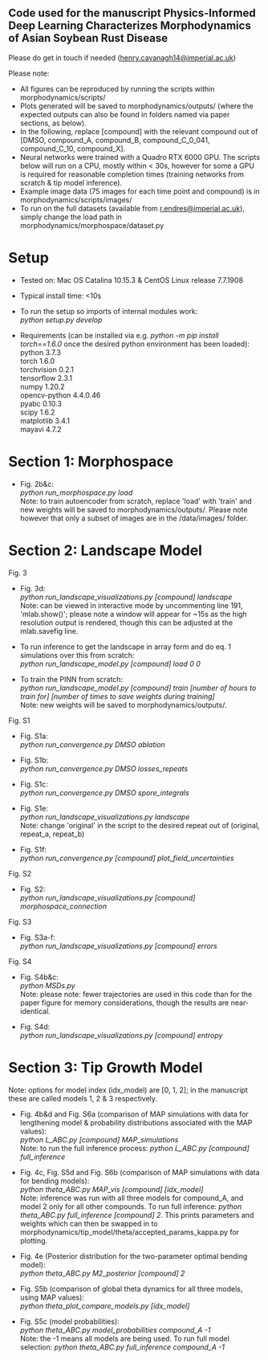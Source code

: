 ## Code used for the manuscript Physics-Informed Deep Learning Characterizes Morphodynamics of Asian Soybean Rust Disease
Please do get in touch if needed (henry.cavanagh14@imperial.ac.uk)


Please note:
- All figures can be reproduced by running the scripts within morphodynamics/scripts/
- Plots generated will be saved to morphodynamics/outputs/ (where the expected outputs can also be found in folders named via paper sections, as below).
- In the following, replace [compound] with the relevant compound out of [DMSO, compound_A, compound_B, compound_C_0_041, compound_C_10, compound_X].  
- Neural networks were trained with a Quadro RTX 6000 GPU. The scripts below will run on a CPU, mostly within < 30s, however for some a GPU is required for reasonable completion times (training networks from scratch & tip model inference).
- Example image data (75 images for each time point and compound) is in morphodynamics/scripts/images/
- To run on the full datasets (available from r.endres@imperial.ac.uk), simply change the load path in morphodynamics/morphospace/dataset.py




# Setup

- Tested on: Mac OS Catalina 10.15.3 & CentOS Linux release 7.7.1908
- Typical install time: <10s

- To run the setup so imports of internal modules work:    
*python setup.py develop*

- Requirements (can be installed via e.g. *python -m pip install torch==1.6.0* once the desired python environment has been loaded):     
python 3.7.3      
torch 1.6.0    
torchvision 0.2.1    
tensorflow 2.3.1  
numpy 1.20.2  
opencv-python 4.4.0.46  
pyabc 0.10.3  
scipy 1.6.2  
matplotlib 3.4.1  
mayavi 4.7.2  






# Section 1: Morphospace


- Fig. 2b&c:   
*python run_morphospace.py load*    
Note: to train autoencoder from scratch, replace 'load' with 'train' and new weights will be saved to morphodynamics/outputs/. Please note however that only a subset of images are in the /data/images/ folder.



# Section 2: Landscape Model

Fig. 3

- Fig. 3d:  
*python run_landscape_visualizations.py [compound] landscape*   
Note: can be viewed in interactive mode by uncommenting line 191, 'mlab.show()'; please note a window will appear for ~15s as the high resolution output is rendered, though this can be adjusted at the mlab.savefig line.

- To run inference to get the landscape in array form and do eq. 1 simulations over this from scratch:    
*python run_landscape_model.py [compound] load 0 0*

- To train the PINN from scratch:  
*python run_landscape_model.py [compound] train [number of hours to train for] [number of times to save weights during training]*   
Note: new weights will be saved to morphodynamics/outputs/.

Fig. S1

- Fig. S1a:  
*python run_convergence.py DMSO ablation*   

- Fig. S1b:  
*python run_convergence.py DMSO losses_repeats*  

- Fig. S1c:  
*python run_convergence.py DMSO spore_integrals*  

- Fig. S1e:  
*python run_landscape_visualizations.py landscape*  
Note: change 'original' in the script to the desired repeat out of (original, repeat_a, repeat_b)

- Fig. S1f:  
*python run_convergence.py [compound] plot_field_uncertainties*  

Fig. S2

- Fig. S2:  
*python run_landscape_visualizations.py [compound] morphospace_connection*  

Fig. S3

- Fig. S3a-f:  
*python run_landscape_visualizations.py [compound] errors*

Fig. S4

- Fig. S4b&c:  
*python MSDs.py*   
Note: please note: fewer trajectories are used in this code than for the paper figure for memory considerations, though the results are near-identical.

- Fig. S4d:  
*python run_landscape_visualizations.py [compound] entropy*  











# Section 3: Tip Growth Model

Note: options for model index (idx_model) are [0, 1, 2]; in the manuscript these are called models 1, 2 & 3 respectively.

- Fig. 4b&d and Fig. S6a (comparison of MAP simulations with data for lengthening model & probability distributions associated with the MAP values):  
*python L_ABC.py [compound] MAP_simulations*    
Note: to run the full inference process: *python L_ABC.py [compound] full_inference*

- Fig. 4c, Fig. S5d and Fig. S6b (comparison of MAP simulations with data for bending models):  
*python theta_ABC.py MAP_vis [compound] [idx_model]*    
Note: inference was run with all three models for compound_A, and model 2 only for all other compounds. To run full inference: *python theta_ABC.py full_inference [compound] 2*. This prints parameters and weights which can then be swapped in to morphodynamics/tip_model/theta/accepted_params_kappa.py for plotting.

- Fig. 4e (Posterior distribution for the two-parameter optimal bending model):  
*python theta_ABC.py M2_posterior [compound] 2*

- Fig. S5b (comparison of global theta dynamics for all three models, using MAP values):  
*python theta_plot_compare_models.py [idx_model]*

- Fig. S5c (model probabilities):  
*python theta_ABC.py model_probabilities compound_A -1*   
Note: the -1 means all models are being used. To run full model selection: *python theta_ABC.py full_inference compound_A -1*
